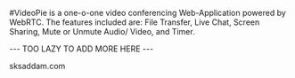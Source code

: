 #VideoPie is a one-o-one video conferencing Web-Application powered by WebRTC. The features included are: File Transfer, Live Chat, Screen Sharing, Mute or Unmute Audio/ Video, and Timer.

--- TOO LAZY TO ADD MORE HERE ---

sksaddam.com